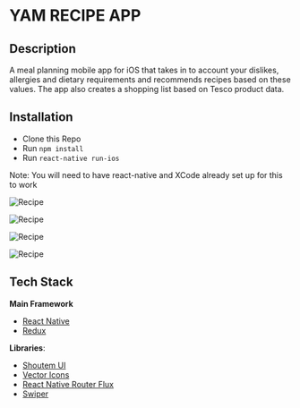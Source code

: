 # YAM RECIPE APP

## Description
A meal planning mobile app for iOS that takes in to account your dislikes, allergies and dietary requirements and recommends recipes based on these values.  The app also creates a shopping list based on Tesco product data.

## Installation

* Clone this Repo
* Run `npm install`
* Run `react-native run-ios`

Note: You will need to have react-native and XCode already set up for this to work

![Recipe](./app/images/yam-homepage-2.png)

![Recipe](./app/images/RecipeList.png)

![Recipe](./app/images/RecipeDetailPage.png)

![Recipe](./app/images/ShoppingList.png)

## Tech Stack

**Main Framework**
* [React Native](https://github.com/facebook/react-native)
* [Redux](https://github.com/reactjs/redux)

**Libraries**:
* [Shoutem UI](https://github.com/shoutem/ui)
*  [Vector Icons](https://github.com/oblador/react-native-vector-icons)
* [React Native Router Flux](https://github.com/oblador/react-native-vector-icons)
* [Swiper](https://github.com/leecade/react-native-swiper)
